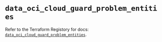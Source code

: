 # `data_oci_cloud_guard_problem_entities`

Refer to the Terraform Registory for docs: [`data_oci_cloud_guard_problem_entities`](https://registry.terraform.io/providers/oracle/oci/6.18.0/docs/data-sources/cloud_guard_problem_entities).
